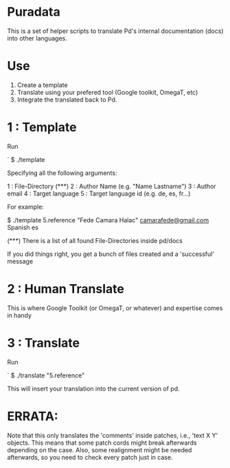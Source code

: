 # Puradata

This is a set of helper scripts to translate Pd's internal documentation (docs) into other languages.

# Use

1. Create a template
2. Translate using your prefered tool (Google toolkit, OmegaT, etc)
3. Integrate the translated back to Pd.

# 1 : Template

Run 

`  $ ./template

Specifying all the following arguments:

1 : File-Directory (***)
2 : Author Name (e.g. \"Name Lastname\") 
3 : Author email
4 : Target language
5 : Target language id (e.g. de, es, fr...)

For example:

$ ./template 5.reference \"Fede Camara Halac\" camarafede@gmail.com Spanish es

(***) There is a list of all found File-Directories inside pd/docs

If you did things right, you get a bunch of files created and a 'successful' message

# 2 : Human Translate

This is where Google Toolkit (or OmegaT, or whatever) and expertise comes in handy

# 3 : Translate

Run 

`  $ ./translate "5.reference"

This will insert your translation into the current version of pd.


# ERRATA:

Note that this only translates the 'comments' inside patches, i.e., 'text X Y' objects. This means that some patch cords might break afterwards depending on the case. Also, some realignment might be needed afterwards, so you need to check every patch just in case.
